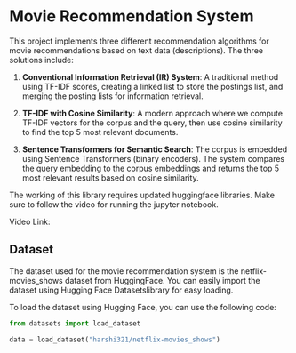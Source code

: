 # Movie Recommendation System

This project implements three different recommendation algorithms for movie recommendations based on text data (descriptions). The three solutions include:

1. **Conventional Information Retrieval (IR) System**: A traditional method using TF-IDF scores, creating a linked list to store the postings list, and merging the posting lists for information retrieval.
   
2. **TF-IDF with Cosine Similarity**: A modern approach where we compute TF-IDF vectors for the corpus and the query, then use cosine similarity to find the top 5 most relevant documents.
   
3. **Sentence Transformers for Semantic Search**: The corpus is embedded using Sentence Transformers (binary encoders). The system compares the query embedding to the corpus embeddings and returns the top 5 most relevant results based on cosine similarity.

The working of this library requires updated huggingface libraries. Make sure to follow the video for running the jupyter notebook.

Video Link: 

## Dataset

The dataset used for the movie recommendation system is the netflix-movies_shows dataset from HuggingFace. You can easily import the dataset using Hugging Face Datasetslibrary for easy loading.

To load the dataset using Hugging Face, you can use the following code:

```python
from datasets import load_dataset

data = load_dataset("harshi321/netflix-movies_shows")
